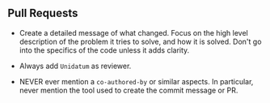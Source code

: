 ## Pull Requests

- Create a detailed message of what changed. Focus on the high level description of
  the problem it tries to solve, and how it is solved. Don't go into the specifics of the
  code unless it adds clarity.

- Always add `Unidatum` as reviewer.

- NEVER ever mention a `co-authored-by` or similar aspects. In particular, never
  mention the tool used to create the commit message or PR.
